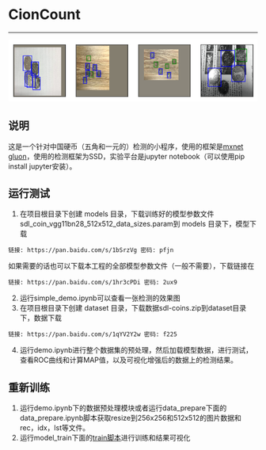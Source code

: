 # CionCount
---------------
![](_image/train7.png)
## 说明
这是一个针对中国硬币（五角和一元的）检测的小程序，使用的框架是[mxnet gluon](http://zh.gluon.ai/chapter_preface/install.html)，使用的检测框架为SSD，实验平台是jupyter notebook（可以使用pip install jupyter安装）。

## 运行测试
1. 在项目根目录下创建 models 目录，下载训练好的模型参数文件sdl_coin_vgg11bn28_512x512_data_sizes.param到 models 目录下，模型下载
```
链接: https://pan.baidu.com/s/1bSrzVg 密码: pfjn
```
如果需要的话也可以下载本工程的全部模型参数文件（一般不需要），下载链接在
```
链接: https://pan.baidu.com/s/1hr3cPDi 密码: 2ux9
```
2. 运行simple_demo.ipynb可以查看一张检测的效果图
3. 在项目根目录下创建 dataset 目录，下载数据sdl-coins.zip到dataset目录下，数据下载
```
链接: https://pan.baidu.com/s/1qYV2Y2w 密码: f225
```
4. 运行demo.ipynb进行整个数据集的预处理，然后加载模型数据，进行测试，查看ROC曲线和计算MAP值，以及可视化增强后的数据上的检测结果。

## 重新训练
1. 运行demo.ipynb下的数据预处理模块或者运行data\_prepare下面的data_prepare.ipynb脚本获取resize到256x256和512x512的图片数据和rec，idx，lst等文件。
2. 运行model_train下面的[train脚本](model_train/readme.md)进行训练和结果可视化





